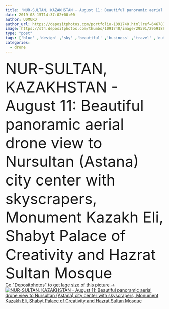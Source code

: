 ```yaml
---
title: 'NUR-SULTAN, KAZAKHSTAN - August 11: Beautiful panoramic aerial drone view to Nursultan (Astana) city center with skyscrapers, Monument Kazakh Eli, Shabyt Palace of Creativity and Hazrat Sultan Mosque'
date: 2019-08-15T14:37:02+00:00
author: UDMURD
author_url: https://depositphotos.com/portfolio-1091740.html?ref=64678756
image: https://st4.depositphotos.com/thumbs/1091740/image/29591/295918810/api_thumb_450.jpg?forcejpeg=true
type: "post"
tags: ['blue' ,'design' ,'sky' ,'beautiful' ,'business' ,'travel' ,'outdoors' ,'air' ,'modern' ,'landscape' ,'architecture' ,'building' ,'city' ,'downtown' ,'exterior' ,'urban' ,'tourism' ,'panorama' ,'cityscape' ,'landmark' ,'town' ,'capital' ,'panoramic' ,'skyline' ,'monument' ,'asia' ,'skyscrapers' ,'mosque' ,'sultan' ,'fashionable' ,'aerial' ,'Kazakhstan' ,'aero' ,'drone' ,'Kazakh' ,'Astana' ,'bayterek' ,'Baiterek' ,'nursultan' ,'central asia' ,'akmola' ,'cloud sky' ,'eli' ,'hazrat' ,'aerial photography' ,'aerial landscape' ,'Qazaqstan' ,'hazrat sultan' ,'Kazakh Eli' ,'nur sultan' ]
categories: 
  - drone
---
```

<div aling="center">
            <font size="60"> NUR-SULTAN, KAZAKHSTAN - August 11: Beautiful panoramic aerial drone view to Nursultan (Astana) city center with skyscrapers, Monument Kazakh Eli, Shabyt Palace of Creativity and Hazrat Sultan Mosque</font>   
</div>
<div>
    <a href='https://st4.depositphotos.com/thumbs/1091740/image/29591/295918810/api_thumb_450.jpg?forcejpeg=true?ref=64678756' target=_blank > Go "Depositphotos" to get lage size of this picture ->
        <img href='https://st4.depositphotos.com/thumbs/1091740/image/29591/295918810/api_thumb_450.jpg?forcejpeg=true?ref=64678756' src='https://st4.depositphotos.com/1091740/29591/i/950/depositphotos_295918810-stock-photo-nur-sultan-kazakhstan-august-11.jpg?forcejpeg=true' alt='NUR-SULTAN, KAZAKHSTAN - August 11: Beautiful panoramic aerial drone view to Nursultan (Astana) city center with skyscrapers, Monument Kazakh Eli, Shabyt Palace of Creativity and Hazrat Sultan Mosque' >
    </a>
</div>
